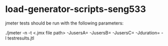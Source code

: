 # load-generator-scripts-seng533

jmeter tests should be run with the following parameters:

./jmeter -n -t <.jmx file path> -JusersA=<number of class A users> -JusersB=<number of class B users> -JusersC=<number of class C users> -Jduration=<test duration in seconds> -l testresults.jtl
